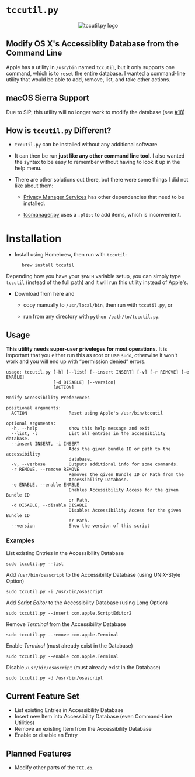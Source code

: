`tccutil.py`
==========


<p align="center"><img src='http://i2.wp.com/jacobsalmela.com/wp-content/uploads/2014/07/tccutilicon.png?resize=128%2C128' alt='tccutil.py logo'/></p>


## Modify OS X's Accessiblity Database from the Command Line

Apple has a utility in `/usr/bin` named `tccutil`, but it only supports one command, which is to `reset` the entire database.  I wanted a command-line utility that would be able to add, remove, list, and take other actions.

## macOS Sierra Support

Due to SIP, this utility will no longer work to modify the database (see [#18](https://github.com/jacobsalmela/tccutil/issues/18))

## How is `tccutil.py` Different?

+ `tccutil.py` can be installed without any additional software.

+ It can then be run **just like any other command line tool**. I also wanted the syntax to be easy to remember without having to look it up in the help menu.

+ There are other solutions out there, but there were some things I did not like about them:

  + [Privacy Manager Services](https://github.com/univ-of-utah-marriott-library-apple/privacy_services_manager) has other dependencies that need to be installed.

  + [tccmanager.py](https://github.com/timsutton/scripts/blob/master/tccmanager/tccmanager.py) uses a `.plist` to add items, which is inconvenient.


# Installation

+ Install using Homebrew, then run with `tccutil`:

```
      brew install tccutil
```

Depending how you have your `$PATH` variable setup, you can simply type `tccutil` (instead of the full path) and it will run this utility instead of Apple's.

+ Download from here and

  + copy manually to `/usr/local/bin`, then run with `tccutil.py`, or

  + run from any directory with `python /path/to/tccutil.py`.


## Usage

**This utility needs super-user priveleges for most operations.** It is important that you either run this as root or use `sudo`, otherwise it won't work and you will end up with “permission denied” errors.

```
usage: tccutil.py [-h] [--list] [--insert INSERT] [-v] [-r REMOVE] [-e ENABLE]
                  [-d DISABLE] [--version]
                  [ACTION]

Modify Accessibility Preferences

positional arguments:
  ACTION                Reset using Apple's /usr/bin/tccutil

optional arguments:
  -h, --help            show this help message and exit
  --list, -l            List all entries in the accessibility database.
  --insert INSERT, -i INSERT
                        Adds the given bundle ID or path to the accessibility
                        database.
  -v, --verbose         Outputs additional info for some commands.
  -r REMOVE, --remove REMOVE
                        Removes the given Bundle ID or Path from the
                        Accessibility Database.
  -e ENABLE, --enable ENABLE
                        Enables Accessibility Access for the given Bundle ID
                        or Path.
  -d DISABLE, --disable DISABLE
                        Disables Accessibility Access for the given Bundle ID
                        or Path.
  --version             Show the version of this script
```


### Examples

List existing Entries in the Accessibility Database

    sudo tccutil.py --list

Add `/usr/bin/osascript` to the Accessibility Database (using UNIX-Style Option)

    sudo tccutil.py -i /usr/bin/osascript

Add *Script Editor* to the Accessibility Database (using Long Option)

    sudo tccutil.py --insert com.apple.ScriptEditor2

Remove *Terminal* from the Accessibility Database

    sudo tccutil.py --remove com.apple.Terminal

Enable *Terminal* (must already exist in the Database)

    sudo tccutil.py --enable com.apple.Terminal

Disable `/usr/bin/osascript` (must already exist in the Database)

    sudo tccutil.py -d /usr/bin/osascript


## Current Feature Set

+ List existing Entries in Accessibility Database
+ Insert new Item into Accessibility Database (even Command-Line Utilities)
+ Remove an existing Item from the Accessibility Database
+ Enable or disable an Entry


## Planned Features

+ Modify other parts of the `TCC.db`.
